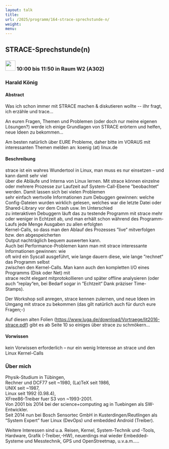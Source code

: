 ```yaml
---
layout: talk
title:
url: /2025/programm/164-strace-sprechstunde-n/
weight:
menu:
---
```

## STRACE-Sprechstunde(n)

### <img height = "32" src="../../../images/workshop.svg"> 10:00 bis 11:50 in Raum W2 (A302)

### Harald König

#### Abstract

Was ich schon immer mit STRACE machen & diskutieren wollte -- iIhr fragt, ich erzähle und trace...

An euren Fragen, Themen und Problemen (oder doch nur meine eigenen Lösungen?) werde ich einige Grundlagen von STRACE erörtern und helfen, neue Ideen zu bekommen…

Am besten natürlich über EURE Probleme, daher bitte im VORAUS mit interessanten Themen melden an: koenig (at) linux.de

#### Beschreibung

strace ist ein wahres Wundertool in Linux, man muss es nur einsetzen – und kann damit sehr viel  
über die Abläufe und Interna von Linux lernen. Mit strace können einzelne oder mehrere Prozesse zur Laufzeit auf System-Call-Ebene ”beobachtet“ werden. Damit lassen sich bei vielen Problemen  
sehr einfach wertvolle Informationen zum Debuggen gewinnen: welche Config-Dateien wurden wirklich gelesen, welches war die letzte Datei oder Shared-Library vor dem Crash usw. Im Unterschied  
zu interaktiven Debuggern läuft das zu testende Programm mit strace mehr oder weniger in Echtzeit ab, und man erhält schon während des Programm-Laufs jede Menge Ausgaben zu allen erfolgten  
Kernel-Calls, so dass man den Ablauf des Prozesses ”live“ mitverfolgen bzw. den abgespeicherten  
Output nachträglich bequem auswerten kann.  
Auch bei Performance-Problemen kann man mit strace interessante Informationen gewinnen: wie  
oft wird ein Syscall ausgeführt, wie lange dauern diese, wie lange ”rechnet“ das Programm selbst  
zwischen den Kernel-Calls. Man kann auch den kompletten I/O eines Programms (Disk oder Net) mit  
strace recht elegant mitprotokollieren und später offline analysieren (oder auch ”replay“en, bei Bedarf sogar in ”Echtzeit“ Dank präziser Time-Stamps).

Der Workshop soll anregen, strace kennen zulernen, und neue Ideen im Umgang mit strace zu bekommen (das gilt natürlich auch für durch eure Fragen;-)

Auf diesen alten Folien (https://www.luga.de/download/Vortraege/lit2016-strace.pdf) gibt es ab Seite 10 so einiges über strace zu schmökern...

#### Vorwissen

kein Vorwissen erforderlich – nur ein wenig Interesse an strace und den Linux Kernel-Calls

### Über mich

Physik-Studium in Tübingen,  
Rechner und DCF77 seit ~1980, (La)TeX seit 1986,  
UNIX seit ~1987,  
Linux seit 1992 (0.98.4),  
XFree86-Treiber fuer S3 von ~1993-2001.  
Von 2001 bis 2014 bei der science+computing ag in Tuebingen als SW-Entwickler.  
Seit 2014 nun bei Bosch Sensortec GmbH in Kusterdingen/Reutlingen als “System Expert” fuer Linux (DevOps) und embedded Android (Treiber).

Weitere Interessen sind u.a. Reisen, Kernel, System-Technik und -Tools, Hardware, Grafik (-Treiber,-HW), neuerdings mal wieder Embedded-Systeme und Messtechnik, GPS und OpenStreetmap, u.v.a.m…..

